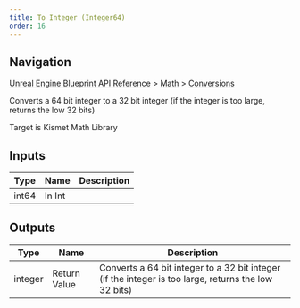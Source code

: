 ```yaml
---
title: To Integer (Integer64)
order: 16
---
```

## Navigation

[Unreal Engine Blueprint API Reference](https://dev.epicgames.com/documentation/en-us/unreal-engine/BlueprintAPI) > [Math](https://dev.epicgames.com/documentation/en-us/unreal-engine/BlueprintAPI/Math) > [Conversions](https://dev.epicgames.com/documentation/en-us/unreal-engine/BlueprintAPI/Math/Conversions)

Converts a 64 bit integer to a 32 bit integer (if the integer is too large, returns the low 32 bits)

Target is Kismet Math Library

## Inputs

| Type | Name | Description |
| --- | --- | --- |
| int64 | In Int |  |

## Outputs

| Type | Name | Description |
| --- | --- | --- |
| integer | Return Value | Converts a 64 bit integer to a 32 bit integer (if the integer is too large, returns the low 32 bits) |
